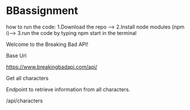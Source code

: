 # BBassignment
how to run the code:
1.Download the repo --> 2.Install node modules (npm i)--> 3.run the code by typing npm start in the terminal

Welcome to the Breaking Bad API!

Base Url

https://www.breakingbadapi.com/api/


Get all characters

Endpoint to retrieve information from all characters.

/api/characters
